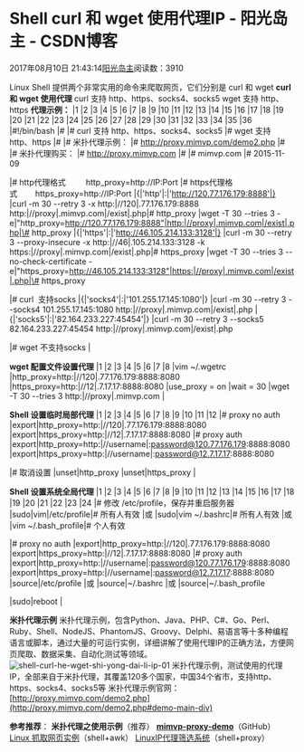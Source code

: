 
# Shell curl 和 wget 使用代理IP - 阳光岛主 - CSDN博客

2017年08月10日 21:43:14[阳光岛主](https://me.csdn.net/sunboy_2050)阅读数：3910


Linux Shell 提供两个非常实用的命令来爬取网页，它们分别是 curl 和 wget
**curl 和 wget 使用代理**
curl 支持 http、https、socks4、socks5
wget 支持 http、https
**代理示例：**
|1
|2
|3
|4
|5
|6
|7
|8
|9
|10
|11
|12
|13
|14
|15
|16
|17
|18
|19
|20
|21
|22
|23
|24
|25
|26
|27
|28
|29
|30
|31
|32
|33
|34
|35
|36
|\#!/bin/bash
|\#
|\# curl 支持 http、https、socks4、socks5
|\# wget 支持 http、https
|\#
|\# 米扑代理示例：
|\# http://proxy.mimvp.com/demo2.php
|\#
|\# 米扑代理购买：
|\# http://proxy.mimvp.com
|\#
|\# mimvp.com
|\# 2015-11-09

|\# http代理格式         http_proxy=http://IP:Port
|\# https代理格式        https_proxy=http://IP:Port
|{|'http'|:|'http://120.77.176.179:8888'|}
|curl -m 30 --retry 3 -x http:|//120|.77.176.179:8888 http:|//proxy|.mimvp.com|/exist|.php|\# http_proxy
|wget -T 30 --tries 3 -e|"http_proxy=http://120.77.176.179:8888"|http:|//proxy|.mimvp.com|/exist|.php|\# http_proxy
|{|'https'|:|'http://46.105.214.133:3128'|}
|curl -m 30 --retry 3 --proxy-insecure -x http:|//46|.105.214.133:3128 -k https:|//proxy|.mimvp.com|/exist|.php|\# https_proxy
|wget -T 30 --tries 3 --no-check-certificate -e|"https_proxy=http://46.105.214.133:3128"|https:|//proxy|.mimvp.com|/exist|.php|\# https_proxy

|\# curl  支持socks
|{|'socks4'|:|'101.255.17.145:1080'|}
|curl -m 30 --retry 3 --socks4 101.255.17.145:1080 http:|//proxy|.mimvp.com|/exist|.php
|{|'socks5'|:|'82.164.233.227:45454'|}
|curl -m 30 --retry 3 --socks5 82.164.233.227:45454 http:|//proxy|.mimvp.com|/exist|.php

|\# wget 不支持socks
|

**wget 配置文件设置代理**
|1
|2
|3
|4
|5
|6
|7
|8
|vim ~/.wgetrc
|http_proxy=http:|//120|.77.176.179:8888:8080
|https_proxy=http:|//12|.7.17.17:8888:8080
|use_proxy = on
|wait = 30
|wget -T 30 --tries 3 http:|//proxy|.mimvp.com
|

**Shell 设置临时局部代理**
|1
|2
|3
|4
|5
|6
|7
|8
|9
|10
|11
|12
|\# proxy no auth
|export|http_proxy=http:|//120|.77.176.179:8888:8080
|export|https_proxy=http:|//12|.7.17.17:8888:8080
|\# proxy auth
|export|http_proxy=http:|//username|:password@120.77.176.179:8888:8080
|export|https_proxy=http:|//username|:password@12.7.17.17:8888:8080

|\# 取消设置
|unset|http_proxy
|unset|https_proxy
|

**Shell 设置系统全局代理**
|1
|2
|3
|4
|5
|6
|7
|8
|9
|10
|11
|12
|13
|14
|15
|16
|17
|18
|19
|20
|21
|22
|23
|24
|\# 修改 /etc/profile，保存并重启服务器
|sudo|vim|/etc/profile|\# 所有人有效
|或
|sudo|vim ~/.bashrc|\# 所有人有效
|或
|vim ~/.bash_profile|\# 个人有效

|\# proxy no auth
|export|http_proxy=http:|//120|.77.176.179:8888:8080
|export|https_proxy=http:|//12|.7.17.17:8888:8080
|\# proxy auth
|export|http_proxy=http:|//username|:password@120.77.176.179:8888:8080
|export|https_proxy=http:|//username|:password@12.7.17.17:8888:8080
|source|/etc/profile
|或
|source|~/.bashrc
|或
|source|~/.bash_profile

|sudo|reboot
|

**米扑代理示例**
米扑代理示例，包含Python、Java、PHP、C\#、Go、Perl、Ruby、Shell、NodeJS、PhantomJS、Groovy、Delphi、易语言等十多种编程语言或脚本，通过大量的可运行实例，详细讲解了使用代理IP的正确方法，方便网页爬取、数据采集、自动化测试等领域。
![shell-curl-he-wget-shi-yong-dai-li-ip-01](http://blog.mimvp.com/wp-content/uploads/2017/08/shell-curl-he-wget-shi-yong-dai-li-ip-01.png)
米扑代理示例，测试使用的代理IP，全部来自于米扑代理，其覆盖120多个国家，中国34个省市，支持http、https、socks4、socks5等
米扑代理示例官网：
[http://proxy.mimvp.com/demo2.php](http://proxy.mimvp.com/demo2.php#demo-main-div)

**参考推荐**：
**米扑代理之使用示例**（推荐）
**[mimvp-proxy-demo](https://github.com/mimvp/mimvp-proxy-demo)**（GitHub）
[Linux 抓取网页实例](http://blog.mimvp.com/2012/06/linux-zhua-qu-wang-ye-shi-li-shell-awk/)（shell+awk）
[LinuxIP代理筛选系统](http://blog.mimvp.com/2012/06/linuxip-dai-li-shai-xuan-xi-tong-shell-proxy/)（shell+proxy）


